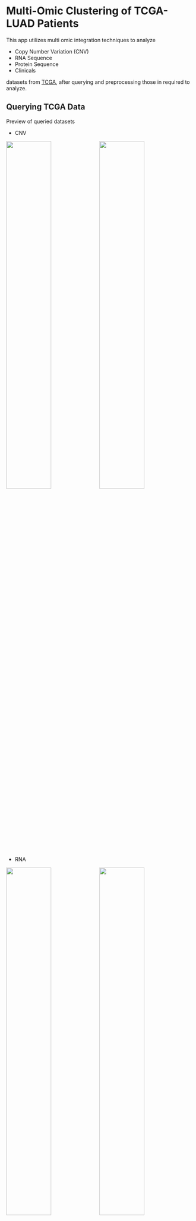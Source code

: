 # Multi-Omic Clustering of TCGA-LUAD Patients

This app utilizes multi omic integration techniques to analyze
- Copy Number Variation (CNV)
- RNA Sequence
- Protein Sequence
- Clinicals

datasets from [TCGA](https://www.cancer.gov/ccg/research/genome-sequencing/tcga), after querying and preprocessing those in required to analyze.

## Querying TCGA Data

Preview of queried datasets

- CNV

<img src="/screenshots/query/Screenshot from 2020-12-05 18-40-29.png" width="49%">  <img src="/screenshots/query/Screenshot from 2020-12-05 18-41-14.png" width="49%">

- RNA

<img src="/screenshots/query/Screenshot from 2020-12-05 18-42-17.png" width="49%">  <img src="/screenshots/query/Screenshot from 2020-12-05 18-42-37.png" width="49%">

- Protein

<img src="/screenshots/query/Screenshot from 2020-12-05 18-43-31.png" width="49%">  <img src="/screenshots/query/Screenshot from 2020-12-05 18-43-57.png" width="49%">

- Clinicals

<img src="/screenshots/query/Screenshot from 2020-12-05 18-45-28.png" width="49%">  <img src="/screenshots/query/Screenshot from 2020-12-05 18-45-56.png" width="49%">

## Clustering

Integrated clustering by individual technique

- Bayesian Consensus Clustering

<img src="/screenshots/clustering/Screenshot from 2020-12-05 18-27-37.png" width="49%">  <img src="/screenshots/clustering/Screenshot from 2020-12-05 18-29-39.png" width="49%">

<img src="/screenshots/clustering/Screenshot from 2020-12-05 18-29-59.png" width="49%">  <img src="/screenshots/clustering/Screenshot from 2020-12-05 18-30-15.png" width="49%">

- iClusterPlus

<img src="/screenshots/clustering/Screenshot from 2020-12-07 16-02-23.png" width="49%">  <img src="/screenshots/clustering/Screenshot from 2020-12-07 16-18-05.png" width="49%">

<img src="/screenshots/clustering/Screenshot from 2020-12-07 16-18-21.png" width="49%">  <img src="/screenshots/clustering/Screenshot from 2020-12-07 16-18-35.png" width="49%">

- LRAcluster

<img src="/screenshots/clustering/Screenshot from 2020-12-07 17-00-10.png" width="49%">  <img src="/screenshots/clustering/Screenshot from 2020-12-07 17-18-45.png" width="49%">

<img src="/screenshots/clustering/Screenshot from 2020-12-07 17-19-03.png" width="49%">  <img src="/screenshots/clustering/Screenshot from 2020-12-07 17-19-22.png" width="49%">

- PINSPlus

<img src="/screenshots/clustering/Screenshot from 2020-12-07 21-34-23.png" width="49%">  <img src="/screenshots/clustering/Screenshot from 2020-12-07 21-35-12.png" width="49%">

<img src="/screenshots/clustering/Screenshot from 2020-12-07 21-35-38.png" width="49%">  <img src="/screenshots/clustering/Screenshot from 2020-12-07 21-35-53.png" width="49%">

- SNF

<img src="/screenshots/clustering/Screenshot from 2020-12-08 16-34-43.png" width="49%">  <img src="/screenshots/clustering/Screenshot from 2020-12-08 16-35-09.png" width="49%">

<img src="/screenshots/clustering/Screenshot from 2020-12-08 16-35-25.png" width="49%">  <img src="/screenshots/clustering/Screenshot from 2020-12-08 16-35-44.png" width="49%">

## Analysis

After clustering patients by integrating CNV, RNA, Protein datasets, every cluster of patients could be analyzed either with:

- Clinical Statistics

<img src="/screenshots/analysis/Clinical Stats.png" width="100%">

- Enrichment Analysis

<img src="/screenshots/analysis/Enrichment Analysis.png" width="100%">

- Gene Expression Heatmap

<img src="/screenshots/analysis/Gene Expression Heatmaps.png" width="100%">

- MAF Summary

<img src="/screenshots/analysis/Maf Summary.png" width="100%">

- Oncoplot

<img src="/screenshots/analysis/Oncoplot.png" width="100%">

- Permutation Test

<img src="/screenshots/analysis/Permutation Test.png" width="100%">

- Recurrent CNV

<img src="/screenshots/analysis/Recurrent CNV.png" width="100%">

- Survival Analysis

<img src="/screenshots/analysis/Survival Analysis.png" width="100%">


